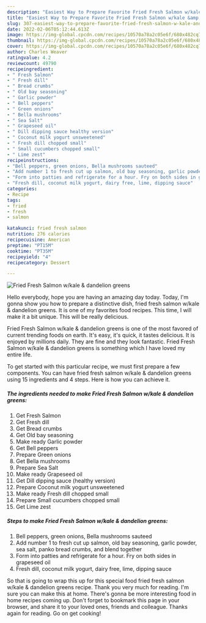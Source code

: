```yaml
---
description: "Easiest Way to Prepare Favorite Fried Fresh Salmon w/kale &amp;amp; dandelion greens"
title: "Easiest Way to Prepare Favorite Fried Fresh Salmon w/kale &amp;amp; dandelion greens"
slug: 307-easiest-way-to-prepare-favorite-fried-fresh-salmon-w-kale-and-amp-dandelion-greens
date: 2022-02-06T05:12:44.613Z
image: https://img-global.cpcdn.com/recipes/10570a78a2c05e6f/680x482cq70/fried-fresh-salmon-wkale-dandelion-greens-recipe-main-photo.jpg
thumbnail: https://img-global.cpcdn.com/recipes/10570a78a2c05e6f/680x482cq70/fried-fresh-salmon-wkale-dandelion-greens-recipe-main-photo.jpg
cover: https://img-global.cpcdn.com/recipes/10570a78a2c05e6f/680x482cq70/fried-fresh-salmon-wkale-dandelion-greens-recipe-main-photo.jpg
author: Charles Weaver
ratingvalue: 4.2
reviewcount: 49790
recipeingredient:
- " Fresh Salmon"
- " Fresh dill"
- " Bread crumbs"
- " Old bay seasoning"
- " Garlic powder"
- " Bell peppers"
- " Green onions"
- " Bella mushrooms"
- " Sea Salt"
- " Grapeseed oil"
- " Dill dipping sauce healthy version"
- " Coconut milk yogurt unsweetened"
- " Fresh dill chopped small"
- " Small cucumbers chopped small"
- " Lime zest"
recipeinstructions:
- "Bell peppers, green onions, Bella mushrooms sauteed"
- "Add number 1 to fresh cut up salmon, old bay seasoning, garlic powder, sea salt, panko bread crumbs, and blend together"
- "Form into patties and refrigerate for a hour. Fry on both sides in grapeseed oil"
- "Fresh dill, coconut milk yogurt, dairy free, lime, dipping sauce"
categories:
- Recipe
tags:
- fried
- fresh
- salmon

katakunci: fried fresh salmon 
nutrition: 276 calories
recipecuisine: American
preptime: "PT15M"
cooktime: "PT35M"
recipeyield: "4"
recipecategory: Dessert

---
```



![Fried Fresh Salmon w/kale &amp; dandelion greens](https://img-global.cpcdn.com/recipes/10570a78a2c05e6f/680x482cq70/fried-fresh-salmon-wkale-dandelion-greens-recipe-main-photo.jpg)

Hello everybody, hope you are having an amazing day today. Today, I'm gonna show you how to prepare a distinctive dish, fried fresh salmon w/kale &amp; dandelion greens. It is one of my favorites food recipes. This time, I will make it a bit unique. This will be really delicious.



Fried Fresh Salmon w/kale &amp; dandelion greens is one of the most favored of current trending foods on earth. It's easy, it's quick, it tastes delicious. It is enjoyed by millions daily. They are fine and they look fantastic. Fried Fresh Salmon w/kale &amp; dandelion greens is something which I have loved my entire life.


To get started with this particular recipe, we must first prepare a few components. You can have fried fresh salmon w/kale &amp; dandelion greens using 15 ingredients and 4 steps. Here is how you can achieve it.

<!--inarticleads1-->

##### The ingredients needed to make Fried Fresh Salmon w/kale &amp; dandelion greens:

1. Get  Fresh Salmon
1. Get  Fresh dill
1. Get  Bread crumbs
1. Get  Old bay seasoning
1. Make ready  Garlic powder
1. Get  Bell peppers
1. Prepare  Green onions
1. Get  Bella mushrooms
1. Prepare  Sea Salt
1. Make ready  Grapeseed oil
1. Get  Dill dipping sauce (healthy version)
1. Prepare  Coconut milk yogurt unsweetened
1. Make ready  Fresh dill chopped small
1. Prepare  Small cucumbers chopped small
1. Get  Lime zest




<!--inarticleads2-->

##### Steps to make Fried Fresh Salmon w/kale &amp; dandelion greens:

1. Bell peppers, green onions, Bella mushrooms sauteed
1. Add number 1 to fresh cut up salmon, old bay seasoning, garlic powder, sea salt, panko bread crumbs, and blend together
1. Form into patties and refrigerate for a hour. Fry on both sides in grapeseed oil
1. Fresh dill, coconut milk yogurt, dairy free, lime, dipping sauce




So that is going to wrap this up for this special food fried fresh salmon w/kale &amp; dandelion greens recipe. Thank you very much for reading. I'm sure you can make this at home. There's gonna be more interesting food in home recipes coming up. Don't forget to bookmark this page in your browser, and share it to your loved ones, friends and colleague. Thanks again for reading. Go on get cooking!
